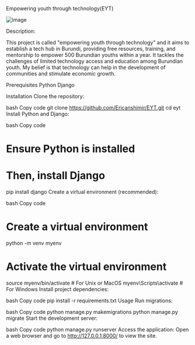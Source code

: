 Empowering youth through technology(EYT)

![image](https://github.com/Ericanshimir/EYT/assets/109414922/8ea8d642-ff68-4353-8534-ee8208650362)

Description:

This project is called "empowering youth through technology" and it aims to establish a tech hub in Burundi, providing free resources, training, and mentorship to empower 500 Burundian youths within a year. It tackles the challenges of limited technology access and education among Burundian youth. My belief is that technology can help in the development of communities and stimulate economic growth.



Prerequisites
Python 
Django 


Installation
Clone the repository:

bash
Copy code
git clone https://github.com/Ericanshimir/EYT.git
cd eyt
Install Python and Django:

bash
Copy code
# Ensure Python is installed
# Then, install Django
pip install django
Create a virtual environment (recommended):

bash
Copy code
# Create a virtual environment
python -m venv myenv

# Activate the virtual environment
source myenv/bin/activate   # For Unix or MacOS
myenv\Scripts\activate       # For Windows
Install project dependencies:

bash
Copy code
pip install -r requirements.txt
Usage
Run migrations:

bash
Copy code
python manage.py makemigrations
python manage.py migrate
Start the development server:

bash
Copy code
python manage.py runserver
Access the application:
Open a web browser and go to http://127.0.0.1:8000/ to view the site.
